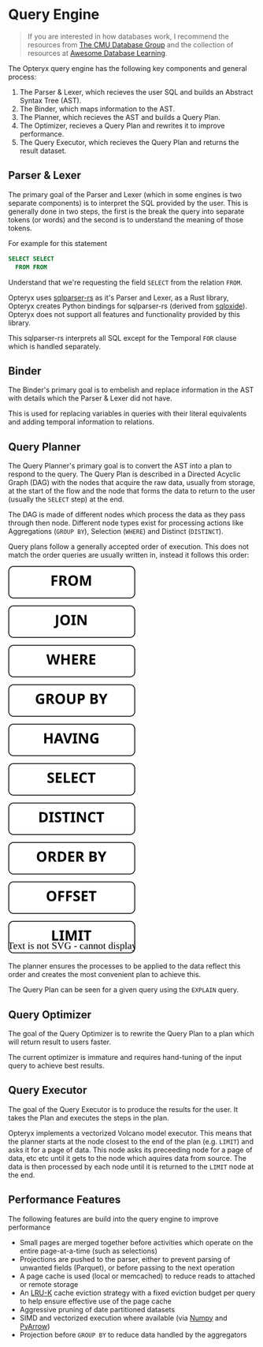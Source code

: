 # Query Engine

> If you are interested in how databases work, I recommend the resources from [The CMU Database Group](https://db.cs.cmu.edu/) and the collection of resources at [Awesome Database Learning](https://github.com/pingcap/awesome-database-learning).

The Opteryx query engine has the following key components and general process:

1) The Parser & Lexer, which recieves the user SQL and builds an Abstract Syntax Tree (AST).
2) The Binder, which maps information to the AST.
3) The Planner, which recieves the AST and builds a Query Plan.
4) The Optimizer, recieves a Query Plan and rewrites it to improve performance. 
5) The Query Executor, which recieves the Query Plan and returns the result dataset.

## Parser & Lexer

The primary goal of the Parser and Lexer (which in some engines is two separate components) is to interpret the SQL provided by the user. This is generally done in two steps, the first is the break the query into separate tokens (or words) and the second is to understand the meaning of those tokens.

For example for this statement

~~~sql
SELECT SELECT
  FROM FROM
~~~

Understand that we're requesting the field `SELECT` from the relation `FROM`.

Opteryx uses [sqlparser-rs](https://github.com/sqlparser-rs/sqlparser-rs) as it's Parser and Lexer, as a Rust library, Opteryx creates Python bindings for sqlparser-rs (derived from [sqloxide](https://github.com/wseaton/sqloxide)). Opteryx does not support all features and functionality provided by this library.

This sqlparser-rs interprets all SQL except for the Temporal `FOR` clause which is handled separately.

## Binder

The Binder's primary goal is to embelish and replace information in the AST with details which the Parser & Lexer did not have.

This is used for replacing variables in queries with their literal equivalents and adding temporal information to relations.

## Query Planner

The Query Planner's primary goal is to convert the AST into a plan to respond to the query. The Query Plan is described in a Directed Acyclic Graph (DAG) with the nodes that acquire the raw data, usually from storage, at the start of the flow and the node that forms the data to return to the user (usually the `SELECT` step) at the end.

The DAG is made of different nodes which process the data as they pass through then node. Different node types exist for processing actions like Aggregations (`GROUP BY`), Selection (`WHERE`) and Distinct (`DISTINCT`).

Query plans follow a generally accepted order of execution. This does not match the order queries are usually written in, instead it follows this order:

![OPERATOR ORDER](operator-order.svg) 

The planner ensures the processes to be applied to the data reflect this order and creates the most convenient plan to achieve this.

The Query Plan can be seen for a given query using the `EXPLAIN` query.

## Query Optimizer

The goal of the Query Optimizer is to rewrite the Query Plan to a plan which will return result to users faster.

The current optimizer is immature and requires hand-tuning of the input query to achieve best results.

## Query Executor

The goal of the Query Executor is to produce the results for the user. It takes the Plan and executes the steps in the plan.

Opteryx implements a vectorized Volcano model executor. This means that the planner starts at the node closest to the end of the plan (e.g. `LIMIT`) and asks it for a page of data. This node asks its preceeding node for a page of data, etc etc until it gets to the node which aquires data from source. The data is then processed by each node until it is returned to the `LIMIT` node at the end.


## Performance Features

The following features are build into the query engine to improve performance

- Small pages are merged together before activities which operate on the entire page-at-a-time (such as selections)
- Projections are pushed to the parser, either to prevent parsing of unwanted fields (Parquet), or before passing to the next operation
- A page cache is used (local or memcached) to reduce reads to attached or remote storage
- An [LRU-K](https://en.wikipedia.org/wiki/Page_replacement_algorithm#Variants_on_LRU) cache eviction strategy with a fixed eviction budget per query to help ensure effective use of the page cache
- Aggressive pruning of date partitioned datasets
- SIMD and vectorized execution where available (via [Numpy](https://numpy.org/devdocs/reference/simd/index.html) and [PyArrow](https://arrow.apache.org/docs/format/Columnar.html))
- Projection before `GROUP BY` to reduce data handled by the aggregators